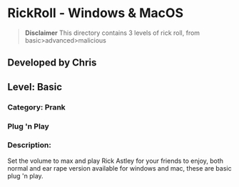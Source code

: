 # RickRoll - Windows & MacOS
> **Disclaimer** This directory contains 3 levels of rick roll, from basic>advanced>malicious
## Developed by Chris



## Level: Basic
### Category: Prank
### Plug 'n Play
### Description:
Set the volume to max and play Rick Astley for your friends to enjoy, both normal and ear rape version available for windows and mac, these are basic plug 'n play.
